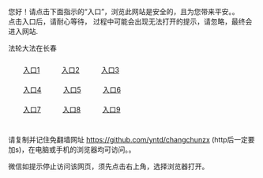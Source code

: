 您好！请点击下面指示的“入口”，浏览此网站是安全的，且为您带来平安。。 <br/>
点击入口后，请耐心等待， 过程中可能会出现无法打开的提示，请忽略，最终会进入网站. </br>

法轮大法在长春<br/>
<div style="padding:10px"><a style="margin:20px" target="_blank" href="https://desxnj7novin0.cloudfront.net/2Qpsp?vnvnt" id="ccLink1" rel="nofollow">入口1</a> <a target="_blank" style="margin:20px" href="https://d2waa2ytb3y7y7.cloudfront.net/2Qpsp?kbuudyx" id="ccLink2" rel="nofollow">入口2</a> <a style="margin:20px" target="_blank" href="https://d2l3jiyd0xgphb.cloudfront.net/2Qpsp?ahwouria" id="ccLink3" rel="nofollow">入口3</a></div>

<div style="padding:10px" ><a style="margin:20px" target="_blank" href="https://desxnj7novin0.cloudfront.net/2Qpsp?vnvnt" id="ccLink4" rel="nofollow">入口4</a> <a style="margin:20px" href="https://d2waa2ytb3y7y7.cloudfront.net/2Qpsp?kbuudyx" target="_blank" id="ccLink5" rel="nofollow">入口5</a> <a style="margin:20px" href="https://d2l3jiyd0xgphb.cloudfront.net/2Qpsp?ahwouria" target="_blank" id="ccLink6" rel="nofollow">入口6</a></div>

<div style="padding:10px"><a style="margin:20px" target="_blank" href="https://desxnj7novin0.cloudfront.net/2Qpsp?vnvnt" id="ccLink7" rel="nofollow">入口7</a> <a style="margin:20px" href="https://d2waa2ytb3y7y7.cloudfront.net/2Qpsp?kbuudyx" target="_blank" id="ccLink8" rel="nofollow">入口8</a> <a style="margin:20px" target="_blank" href="https://d2l3jiyd0xgphb.cloudfront.net/2Qpsp?ahwouria" id="ccLink9" rel="nofollow">入口9</a></div>

<br/>



请复制并记住免翻墙网址 https://github.com/yntd/changchunzx (http后一定要加s)，在电脑或手机的浏览器均可访问。。<br/>

微信如提示停止访问该网页，须先点击右上角，选择浏览器打开。

